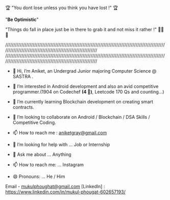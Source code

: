 🏆 "You dont lose unless you think you have lost !" 🏆

"**Be Optimistic**"

"Things do fall in place just be in there to grab it and not miss it rather !" 🥇🥇🥇


////////////////////////////////////////////////////////////////////////////////////////////////////////////////////////////////////////////////////////////
////////////////////////////////////////////////////////////////////////////////////////////////////////////////////////////////////////////////////////////

- 👋 Hi, I’m Aniket, an Undergrad Junior majoring Computer Science @ SASTRA .

- 👀 I’m interested in Android development and also an avid competitive programmer.(1904 on Codechef **(4 🌟)**, Leetcode 170 Qs and counting...)
 
- 🌱 I’m currently learning Blockchain development on creating smart contracts.
 
- 💞️ I’m looking to collaborate on Android / Blockchain / DSA Skills / Competitive Coding.

- 📫 How to reach me : aniketgray@gmail.com

- 🤔 I’m looking for help with ... Job or Internship
- 💬 Ask me about ... Anything
- 📫 How to reach me: ... Instagram
- 😄 Pronouns: ... He / Him

Email - mukulphoughat@gmail.com [LinkedIn] : https://www.linkedin.com/in/mukul-phougat-602657193/ 



<!---
iam-aniket/iam-aniket is a ✨ special ✨ repository because its `README.md` (this file) appears on your GitHub profile.
You can click the Preview link to take a look at your changes.
--->

